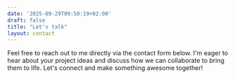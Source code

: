 ```yaml
---
date: '2025-09-29T09:50:19+02:00'
draft: false
title: "Let's talk"
layout: contact
---
```


Feel free to reach out to me directly via the contact form below. I'm eager to hear about your project ideas and discuss how we can collaborate to bring them to life. Let's connect and make something awesome together!